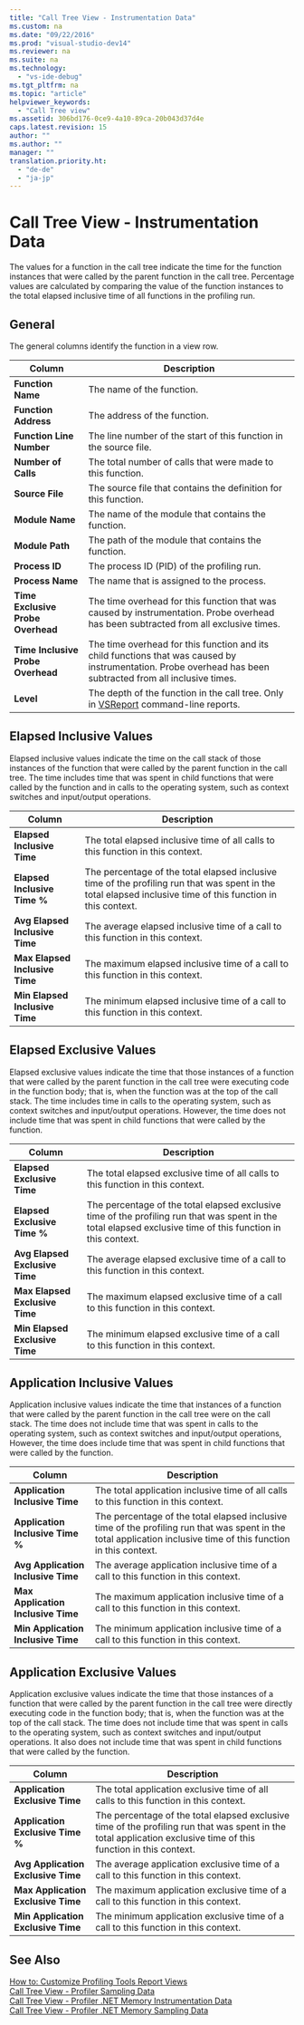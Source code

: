 ```yaml
---
title: "Call Tree View - Instrumentation Data"
ms.custom: na
ms.date: "09/22/2016"
ms.prod: "visual-studio-dev14"
ms.reviewer: na
ms.suite: na
ms.technology: 
  - "vs-ide-debug"
ms.tgt_pltfrm: na
ms.topic: "article"
helpviewer_keywords: 
  - "Call Tree view"
ms.assetid: 306bd176-0ce9-4a10-89ca-20b043d37d4e
caps.latest.revision: 15
author: ""
ms.author: ""
manager: ""
translation.priority.ht: 
  - "de-de"
  - "ja-jp"
---
```

# Call Tree View - Instrumentation Data
The values for a function in the call tree indicate the time for the function instances that were called by the parent function in the call tree. Percentage values are calculated by comparing the value of the function instances to the total elapsed inclusive time of all functions in the profiling run.  
  
## General  
 The general columns identify the function in a view row.  
  
|Column|Description|  
|------------|-----------------|  
|**Function Name**|The name of the function.|  
|**Function Address**|The address of the function.|  
|**Function Line Number**|The line number of the start of this function in the source file.|  
|**Number of Calls**|The total number of calls that were made to this function.|  
|**Source File**|The source file that contains the definition for this function.|  
|**Module Name**|The name of the module that contains the function.|  
|**Module Path**|The path of the module that contains the function.|  
|**Process ID**|The process ID (PID) of the profiling run.|  
|**Process Name**|The name that is assigned to the process.|  
|**Time Exclusive Probe Overhead**|The time overhead for this function that was caused by instrumentation. Probe overhead has been subtracted from all exclusive times.|  
|**Time Inclusive Probe Overhead**|The time overhead for this function and its child functions that was caused by instrumentation. Probe overhead has been subtracted from all inclusive times.|  
|**Level**|The depth of the function in the call tree. Only in [VSReport](../vs140/vsperfreport.md) command-line reports.|  
  
## Elapsed Inclusive Values  
 Elapsed inclusive values indicate the time on the call stack of those instances of the function that were called by the parent function in the call tree. The time includes time that was spent in child functions that were called by the function and in calls to the operating system, such as context switches and input/output operations.  
  
|Column|Description|  
|------------|-----------------|  
|**Elapsed Inclusive Time**|The total elapsed inclusive time of all calls to this function in this context.|  
|**Elapsed Inclusive Time %**|The percentage of the total elapsed inclusive time of the profiling run that was spent in the total elapsed inclusive time of this function in this context.|  
|**Avg Elapsed Inclusive Time**|The average elapsed inclusive time of a call to this function in this context.|  
|**Max Elapsed Inclusive Time**|The maximum elapsed inclusive time of a call to this function in this context.|  
|**Min Elapsed Inclusive Time**|The minimum elapsed inclusive time of a call to this function in this context.|  
  
## Elapsed Exclusive Values  
 Elapsed exclusive values indicate the time that those instances of a function that were called by the parent function in the call tree were executing code in the function body; that is, when the function was at the top of the call stack. The time includes time in calls to the operating system, such as context switches and input/output operations. However, the time does not include time that was spent in child functions that were called by the function.  
  
|Column|Description|  
|------------|-----------------|  
|**Elapsed Exclusive Time**|The total elapsed exclusive time of all calls to this function in this context.|  
|**Elapsed Exclusive Time %**|The percentage of the total elapsed exclusive time of the profiling run that was spent in the total elapsed exclusive time of this function in this context.|  
|**Avg Elapsed Exclusive Time**|The average elapsed exclusive time of a call to this function in this context.|  
|**Max Elapsed Exclusive Time**|The maximum elapsed exclusive time of a call to this function in this context.|  
|**Min Elapsed Exclusive Time**|The minimum elapsed exclusive time of a call to this function in this context.|  
  
## Application Inclusive Values  
 Application inclusive values indicate the time that instances of a function that were called by the parent function in the call tree were on the call stack. The time does not include time that was spent in calls to the operating system, such as context switches and input/output operations, However, the time does include time that was spent in child functions that were called by the function.  
  
|Column|Description|  
|------------|-----------------|  
|**Application Inclusive Time**|The total application inclusive time of all calls to this function in this context.|  
|**Application Inclusive Time %**|The percentage of the total elapsed inclusive time of the profiling run that was spent in the total application inclusive time of this function in this context.|  
|**Avg Application Inclusive Time**|The average application inclusive time of a call to this function in this context.|  
|**Max Application Inclusive Time**|The maximum application inclusive time of a call to this function in this context.|  
|**Min Application Inclusive Time**|The minimum application inclusive time of a call to this function in this context.|  
  
## Application Exclusive Values  
 Application exclusive values indicate the time that those instances of a function that were called by the parent function in the call tree were directly executing code in the function body; that is, when the function was at the top of the call stack. The time does not include time that was spent in calls to the operating system, such as context switches and input/output operations. It also does not include time that was spent in child functions that were called by the function.  
  
|Column|Description|  
|------------|-----------------|  
|**Application Exclusive Time**|The total application exclusive time of all calls to this function in this context.|  
|**Application Exclusive Time %**|The percentage of the total elapsed exclusive time of the profiling run that was spent in the total application exclusive time of this function in this context.|  
|**Avg Application Exclusive Time**|The average application exclusive time of a call to this function in this context.|  
|**Max Application Exclusive Time**|The maximum application exclusive time of a call to this function in this context.|  
|**Min Application Exclusive Time**|The minimum application exclusive time of a call to this function in this context.|  
  
## See Also  
 [How to: Customize Profiling Tools Report Views](../vs140/how-to--customize-report-view-columns.md)   
 [Call Tree View - Profiler Sampling Data](../vs140/call-tree-view---sampling-data.md)   
 [Call Tree View - Profiler .NET Memory Instrumentation Data](../vs140/call-tree-view---.net-memory-instrumentation-data.md)   
 [Call Tree View - Profiler .NET Memory Sampling Data](../vs140/call-tree-view---.net-memory-sampling-data.md)